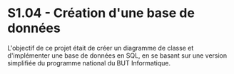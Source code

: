 # S1.04 - Création d'une base de données

L'objectif de ce projet était de créer un diagramme de classe et d'implémenter une base de données en SQL, en se basant sur une version simplifiée du programme national du BUT Informatique.
